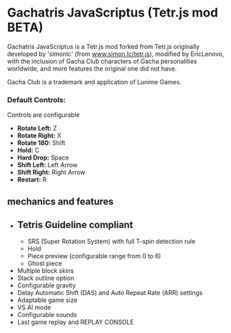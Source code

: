 # Gachatris JavaScriptus (Tetr.js mod BETA)

Gachatris JavaScriptus is a Tetr.js mod forked from Tetr.js originally developed by 'simonlc' (from www.simon.lc/tetr.js), modified by EricLenovo, with the inclusion of Gacha Club characters of Gacha personalities worldwide, and more features the original one did not have.

Gacha Club is a trademark and application of Lunime Games.

### Default Controls:

Controls are configurable

- **Rotate Left:** Z
- **Rotate Right:** X
- **Rotate 180:** Shift
- **Hold:** C
- **Hard Drop:** Space
- **Shift Left:** Left Arrow
- **Shift Right:** Right Arrow
- **Restart:** R

## mechanics and features

- Tetris Guideline compliant
  - 
  - SRS (Super Rotation System) with full T-spin detection rule
  - Hold
  - Piece preview (configurable range from 0 to 6)
  - Ghost piece
- Multiple block skins
- Stack outline option
- Configurable gravity
- Delay Automatic Shift (DAS) and Auto Repeat Rate (ARR) settings
- Adaptable game size
- VS AI mode
- Configurable sounds
- Last game replay and REPLAY CONSOLE
